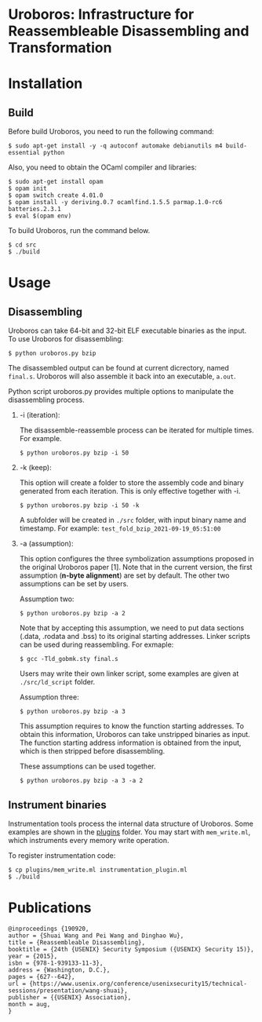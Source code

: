 # Uroboros: Infrastructure for Reassembleable Disassembling and Transformation

# Installation

## Build

Before build Uroboros, you need to run the following command:
```
$ sudo apt-get install -y -q autoconf automake debianutils m4 build-essential python
```

Also, you need to obtain the OCaml compiler and libraries:
```
$ sudo apt-get install opam
$ opam init
$ opam switch create 4.01.0
$ opam install -y deriving.0.7 ocamlfind.1.5.5 parmap.1.0-rc6 batteries.2.3.1
$ eval $(opam env)
```

To build Uroboros, run the command below.
```
$ cd src
$ ./build
```
# Usage
## Disassembling

Uroboros can take 64-bit and 32-bit ELF executable binaries as the
input. To use Uroboros for disassembling:
```
$ python uroboros.py bzip
```
The disassembled output can be found at current dicrectory, named
`final.s`. Uroboros will also assemble it back into an executable,
`a.out`.

Python script uroboros.py provides multiple options to manipulate the
disassembling process.

1. -i (iteration):

    The disassemble-reassemble process can be iterated for multiple times. For example.
    ```
    $ python uroboros.py bzip -i 50
    ```
2. -k (keep):

    This option will create a folder to store the assembly code and binary generated from each iteration.  This is only effective together with -i.
    ```
    $ python uroboros.py bzip -i 50 -k
    ````
    A subfolder will be created in `./src` folder, with input binary name and
timestamp. For example: `test_fold_bzip_2021-09-19_05:51:00`

3. -a (assumption):

    This option configures the three symbolization assumptions proposed in
the original Uroboros paper [1]. Note that in the current version, the
first assumption (**n-byte alignment**) are set by default. The other
two assumptions can be set by users.

    Assumption two:
    ```
    $ python uroboros.py bzip -a 2
    ```
    Note that by accepting this assumption, we need to put data sections (.data,
.rodata and .bss) to its original starting addresses. Linker scripts can be
used during reassembling. For exmaple:
    ```
    $ gcc -Tld_gobmk.sty final.s
    ```
    Users may write their own linker script, some examples are given at
`./src/ld_script` folder.


    Assumption three:
    ```
    $ python uroboros.py bzip -a 3
    ```

    This assumption requires to know the function starting addresses. To
obtain this information, Uroboros can take unstripped binaries
as input. The function starting address information is obtained from
the input, which is then stripped before disassembling.


    These assumptions can be used together.
    ```
    $ python uroboros.py bzip -a 3 -a 2
    ```

## Instrument binaries

Instrumentation tools process the internal data structure of
Uroboros. Some examples are shown in the [plugins](src/plugins) folder. You
may start with `mem_write.ml`, which instruments every memory write
operation.

To register instrumentation code:
```
$ cp plugins/mem_write.ml instrumentation_plugin.ml
$ ./build
```


# Publications
```
@inproceedings {190920,
author = {Shuai Wang and Pei Wang and Dinghao Wu},
title = {Reassembleable Disassembling},
booktitle = {24th {USENIX} Security Symposium ({USENIX} Security 15)},
year = {2015},
isbn = {978-1-939133-11-3},
address = {Washington, D.C.},
pages = {627--642},
url = {https://www.usenix.org/conference/usenixsecurity15/technical-sessions/presentation/wang-shuai},
publisher = {{USENIX} Association},
month = aug,
}
```
